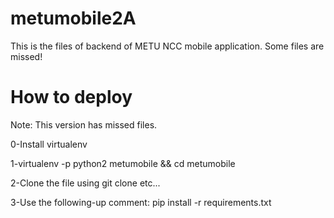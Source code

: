 
# metumobile2A

This is the files of backend of METU NCC mobile application. Some files are missed! 


# How to deploy

Note: This version has missed files. 

0-Install virtualenv

1-virtualenv -p python2 metumobile && cd metumobile

2-Clone the file using git clone etc...

3-Use the following-up comment: pip install -r requirements.txt
